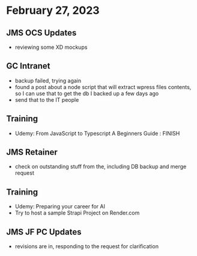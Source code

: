 # February 27, 2023

## JMS OCS Updates
- reviewing some XD mockups

## GC Intranet
- backup failed, trying again
- found a post about a node script that will extract wpress files contents, so I can use that to get the db I backed up a few days ago
- send that to the IT people

## Training
- Udemy: From JavaScript to Typescript A Beginners Guide : FINISH

## JMS Retainer
- check on outstanding stuff from the, including DB backup and merge request

## Training
- Udemy: Preparing your career for AI
- Try to host a sample Strapi Project on Render.com

## JMS JF PC Updates
- revisions are in, responding to the request for clarification
